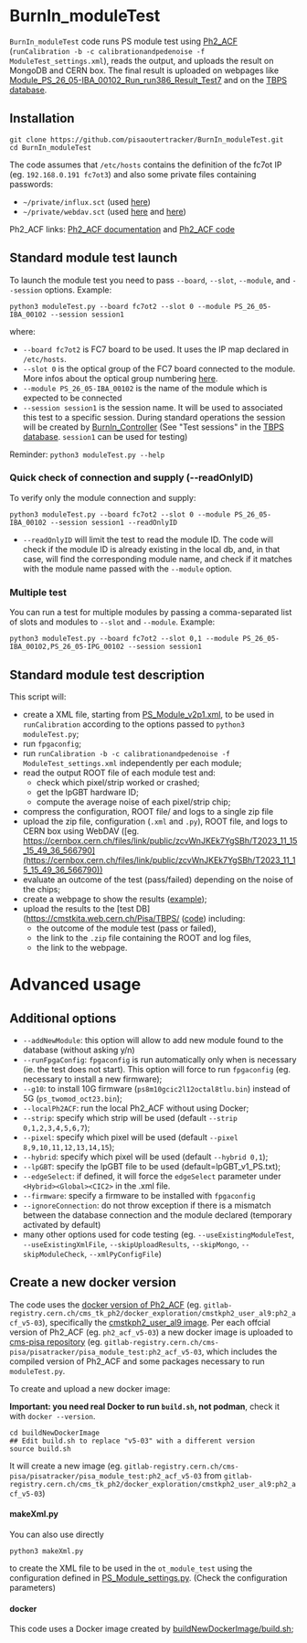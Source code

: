 # BurnIn_moduleTest
`BurnIn_moduleTest` code runs PS module test using [Ph2_ACF](https://gitlab.cern.ch/cms_tk_ph2/Ph2_ACF) (`runCalibration -b -c calibrationandpedenoise -f ModuleTest_settings.xml`), reads the output, and uploads the result on MongoDB and CERN box.
The final result is uploaded on webpages like [Module_PS_26_05-IBA_00102_Run_run386_Result_Test7](https://cmstkita.web.cern.ch/Pisa/TBPS/navigator.php/Uploads//test3/Module_PS_26_05-IBA_00102_Run_run386_Result_Test7/results_qdjwe.zip/) and on the [TBPS database](https://cmstkita.web.cern.ch/Pisa/TBPS/).

## Installation

```
git clone https://github.com/pisaoutertracker/BurnIn_moduleTest.git
cd BurnIn_moduleTest
```

The code assumes that `/etc/hosts` contains the definition of the fc7ot IP (eg. `192.168.0.191 fc7ot3`) 
and also some private files containing passwords:
- `~/private/influx.sct` (used [here](https://github.com/pisaoutertracker/BurnIn_moduleTest/blob/ph2_acf_v5-03/updateTestResult.py#L517-L563))
- `~/private/webdav.sct` (used [here](https://github.com/pisaoutertracker/BurnIn_moduleTest/blob/ph2_acf_v5-03/updateTestResult.py#L626C5-L630) and [here](https://github.com/pisaoutertracker/BurnIn_moduleTest/blob/ph2_acf_v5-03/moduleTest.py#L25-L28))

Ph2_ACF links: [Ph2_ACF documentation](https://ph2acf.docs.cern.ch/general/) and [Ph2_ACF code](https://gitlab.cern.ch/cms_tk_ph2/Ph2_ACF)

## Standard module test launch
To launch the module test you need to pass `--board`, `--slot`, `--module`, and `--session` options. Example: 
```
python3 moduleTest.py --board fc7ot2 --slot 0 --module PS_26_05-IBA_00102 --session session1
```
where:
 - `--board fc7ot2` is FC7 board to be used. It uses the IP map declared in `/etc/hosts`.
 - `--slot 0` is the optical group of the FC7 board connected to the module. More infos about the optical group numbering [here](https://mattermost.web.cern.ch/cms-exp/pl/cy7r7rhcufgb3kphtx6u7a1b6e).
 - `--module PS_26_05-IBA_00102` is the name of the module which is expected to be connected
 - `--session session1` is the session name. It will be used to associated this test to a specific session. During standard operations the session will be created by [BurnIn_Controller](https://github.com/pisaoutertracker/BurnIn_Controller) (See "Test sessions" in the [TBPS database](https://cmstkita.web.cern.ch/Pisa/TBPS/localdb.html). `session1` can be used for testing)

Reminder: `python3 moduleTest.py --help`

### Quick check of connection and supply (--readOnlyID)
To verify only the module connection and supply: 
```
python3 moduleTest.py --board fc7ot2 --slot 0 --module PS_26_05-IBA_00102 --session session1 --readOnlyID
```
 - `--readOnlyID` will limit the test to read the module ID. The code will check if the module ID is already existing in the local db, and, in that case, will find the corresponding module name, and check if it matches with the module name passed with the `--module` option.

### Multiple test
You can run a test for multiple modules by passing a comma-separated list of slots and modules to `--slot` and `--module`. Example:
```
python3 moduleTest.py --board fc7ot2 --slot 0,1 --module PS_26_05-IBA_00102,PS_26_05-IPG_00102 --session session1
```

## Standard module test description
This script will:
- create a XML file, starting from [PS_Module_v2p1.xml](https://gitlab.cern.ch/cms_tk_ph2/Ph2_ACF/-/blob/Dev/settings/PS_Module_v2p1.xml?ref_type=heads), to be used in `runCalibration` according to the options passed to `python3 moduleTest.py`;
- run `fpgaconfig`;
- run `runCalibration -b -c calibrationandpedenoise -f ModuleTest_settings.xml` independently per each module;
- read the output ROOT file of each module test and:
  - check which pixel/strip worked or crashed;
  - get the lpGBT hardware ID;
  - compute the average noise of each pixel/strip chip;
- compress the configuration, ROOT file/ and logs to a single zip file
- upload the zip file, configuration (`.xml` and `.py`), ROOT file, and logs to CERN box using WebDAV ([eg. https://cernbox.cern.ch/files/link/public/zcvWnJKEk7YgSBh/T2023_11_15_15_49_36_566790](https://cernbox.cern.ch/files/link/public/zcvWnJKEk7YgSBh/T2023_11_15_15_49_36_566790))
- evaluate an outcome of the test (pass/failed) depending on the noise of the chips;
- create a webpage to show the results ([example](https://cmstkita.web.cern.ch/Pisa/TBPS/navigator.php/Uploads//test3/Module_PS_26_05-IBA_00102_Run_run386_Result_Test7/results_qdjwe.zip/));
- upload the results to the [test DB](https://cmstkita.web.cern.ch/Pisa/TBPS/ ([code](https://github.com/pisaoutertracker/testmongo)) including:
  - the outcome of the module test (pass or failed),
  - the link to the `.zip` file containing the ROOT and log files,
  - the link to the webpage.

# Advanced usage

## Additional options
- `--addNewModule`: this option will allow to add new module found to the database (without asking y/n)
- `--runFpgaConfig`: `fpgaconfig` is run automatically only when is necessary (ie. the test does not start). This option will force to run `fpgaconfig` (eg. necessary to install a new firmware);
- `--g10`: to install 10G firmware (`ps8m10gcic2l12octal8tlu.bin`) instead of 5G (`ps_twomod_oct23.bin`);
- `--localPh2ACF`: run the local Ph2_ACF without using Docker;
- `--strip`: specify which strip will be used (default `--strip 0,1,2,3,4,5,6,7`);
- `--pixel`: specify which pixel will be used (default `--pixel 8,9,10,11,12,13,14,15`);
- `--hybrid`: specify which pixel will be used (default `--hybrid 0,1`);
- `--lpGBT`: specify the lpGBT file to be used (default=lpGBT_v1_PS.txt);
- `--edgeSelect`: if defined, it will force the `edgeSelect` parameter under `<Hybrid><Global><CIC2>` in the .xml file.
- `--firmware`: specify a firmware to be installed with `fpgaconfig`
- `--ignoreConnection`: do not throw exception if there is a mismatch between the database connection and the module declared (temporary activated by default)
- many other options used for code testing (eg. `--useExistingModuleTest`, `--useExistingXmlFile`, `--skipUploadResults`, `--skipMongo`, `--skipModuleCheck`, `--xmlPyConfigFile`)

## Create a new docker version
The code uses the [docker version of Ph2_ACF](https://gitlab.cern.ch/cms_tk_ph2/docker_exploration/container_registry) (eg. `gitlab-registry.cern.ch/cms_tk_ph2/docker_exploration/cmstkph2_user_al9:ph2_acf_v5-03`), specifically the [cmstkph2_user_al9 image](https://gitlab.cern.ch/cms_tk_ph2/docker_exploration/container_registry/19856?after=MTA).
Per each offcial version of Ph2_ACF (eg. `ph2_acf_v5-03`) a new docker image is uploaded to [cms-pisa repository](https://gitlab.cern.ch/cms-pisa/PisaTracker/container_registry/19555) (eg. `gitlab-registry.cern.ch/cms-pisa/pisatracker/pisa_module_test:ph2_acf_v5-03`, which includes the compiled version of Ph2_ACF and some packages necessary to run `moduleTest.py`.

To create and upload a new docker image:

**Important: you need real Docker to run `build.sh`, not podman**, check it with `docker --version`.
```
cd buildNewDockerImage
## Edit build.sh to replace "v5-03" with a different version 
source build.sh
```
It will create a new image (eg. `gitlab-registry.cern.ch/cms-pisa/pisatracker/pisa_module_test:ph2_acf_v5-03` from `gitlab-registry.cern.ch/cms_tk_ph2/docker_exploration/cmstkph2_user_al9:ph2_acf_v5-03`)

#### makeXml.py
You can also use directly
```
python3 makeXml.py
```
to create the XML file to be used in the `ot_module_test` using the configuration defined in [PS_Module_settings.py](PS_Module_settings.py).
(Check the configuration parameters)

#### docker
This code uses a Docker image created by [buildNewDockerImage/build.sh](buildNewDockerImage/build.sh);
